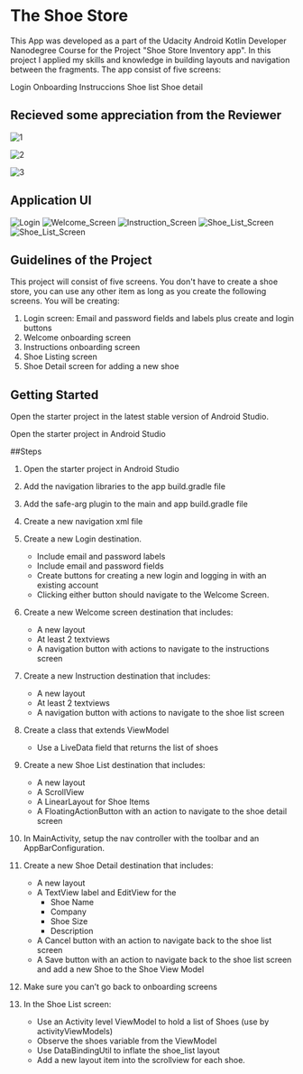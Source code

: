 # The Shoe Store
This App was developed as a part of the Udacity Android Kotlin Developer Nanodegree Course for the Project "Shoe Store Inventory app". In this project I applied my skills and knowledge in building layouts and navigation between the fragments. The app consist of five screens:

Login
Onboarding
Instruccions
Shoe list
Shoe detail

## Recieved some appreciation from the Reviewer

![1](https://user-images.githubusercontent.com/113074664/192350370-a404bc98-f43e-450f-9603-d94df3336801.png)

![2](https://user-images.githubusercontent.com/113074664/192350433-efb24636-646d-4983-82b4-21444427c3af.png)

![3](https://user-images.githubusercontent.com/113074664/192350476-1c98263b-f264-4a03-8f02-f32fadd29f43.png)

## Application UI

![Login](https://user-images.githubusercontent.com/113074664/192354113-1121694f-1e46-4155-8852-1d6455ec995d.png)
![Welcome_Screen](https://user-images.githubusercontent.com/113074664/192354149-e01c4a89-2f3d-4fc4-8b98-360d685dc698.png) 
![Instruction_Screen](https://user-images.githubusercontent.com/113074664/192354198-cd82c5a3-8779-4f62-a1a2-cc6d7235c70a.png) 
![Shoe_List_Screen](https://user-images.githubusercontent.com/113074664/192354227-ce75e21e-06c1-4427-b39c-b2ae67499cb0.png) 
![Shoe_List_Screen](https://user-images.githubusercontent.com/113074664/192354248-05df635f-1982-4a13-b3f1-15ee1eb4c27b.png) 



## Guidelines of the Project 

This project will consist of five screens. You don't have to create a shoe store, you can use any other item as long as you create the following screens. You will be creating:

1. Login screen: Email and password fields and labels plus create and login buttons
2. Welcome onboarding screen
3. Instructions onboarding screen
4. Shoe Listing screen
5. Shoe Detail screen for adding a new shoe

## Getting Started

Open the starter project in the latest stable version of Android Studio.

Open the starter project in Android Studio

##Steps

1. Open the starter project in Android Studio

2. Add the navigation libraries to the app build.gradle file

3. Add the safe-arg plugin to the main and app build.gradle file

4. Create a new navigation xml file

5. Create a new Login destination.

   * Include email and password labels 

   - Include email and password fields
   - Create buttons for creating a new login and logging in with an existing account
   - Clicking either button should navigate to the Welcome Screen.

6. Create a new Welcome screen destination that includes:

   * A new layout
   * At least 2 textviews
   * A navigation button with actions to navigate to the instructions screen

7. Create a new Instruction destination that includes:

   * A new layout
   * At least 2 textviews
   * A navigation button with actions to navigate to the shoe list screen

8. Create a class that extends ViewModel

   *  Use a LiveData field that returns the list of shoes

9. Create a new Shoe List destination that includes:

   * A new layout
   * A ScrollView
   * A LinearLayout for Shoe Items
   * A FloatingActionButton with an action to navigate to the shoe detail screen

10. In MainActivity, setup the nav controller with the toolbar and an AppBarConfiguration.

11. Create a new Shoe Detail destination that includes:

    * A new layout
    * A TextView label and EditView for the
      * Shoe Name
      * Company
      * Shoe Size
      * Description
    * A Cancel button with an action to navigate back to the shoe list screen
    * A Save button with an action to navigate back to the shoe list screen and add a new Shoe to the Shoe View Model

12. Make sure you can’t go back to onboarding screens

13. In the Shoe List screen:

    * Use an Activity level ViewModel to hold a list of Shoes (use by activityViewModels)
    * Observe the shoes variable from the ViewModel
    * Use DataBindingUtil to inflate the shoe_list layout
    * Add a new layout item into the scrollview for each shoe.
